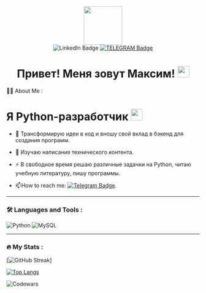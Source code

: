 <div id="header" align="center">
  <img src=https://media.giphy.com/media/LPHXhtsmZFlW6txqmH/giphy.gif width="100"/>
</div>


<div id="badges" align="center">
  <img src="https://img.shields.io/badge/LinkedIn-blue?style=for-the-badge&logo=linkedin&logoColor=white" alt="LinkedIn Badge"/>
 <a href="https://t.me/MaximRV3">
  <img src="https://img.shields.io/badge/Telegram-blue?style=for-the-badge&logo=telegram&logoColor=white" alt="TELEGRAM Badge"/>
   </a>
</div>


<div id="badges" align="center">
<img src="https://komarev.com/ghpvc/?username=MaximRV&style=flat-square&color=blue" alt=""/>
  <h1>
  Привет! Меня зовут Максим!
  <img src="https://media.giphy.com/media/3oKIPCohynIR4gBdhm/giphy.GIF" width="30px"/>
  </h1>
</div>

:man_technologist: About Me :
<h1>
  Я Python-разработчик 
  <img src="https://media.giphy.com/media/WUlplcMpOCEmTGBtBW/giphy.gif" width="30"> 
</h1>


- :telescope: Трансформирую идеи в код и вношу свой вклад в бэкенд для создания программ.

- :seedling: Изучаю написания технического контента.
  
- :zap: В свободное время решаю различные задачки на Python, читаю учебную литературу, пишу программы.
  
- :mailbox:How to reach me: [![Telegram Badge](https://img.shields.io/badge/-MaximRV-blue?style=flat&logo=Telegram&logoColor=white)](MaximRV3).


---

### :hammer_and_wrench: Languages and Tools :

![Python](https://img.shields.io/badge/Python-F7DF1E?style=for-the-badge&logo=python&logoColor=black)
![MySQL](https://img.shields.io/badge/mysql-%2300f.svg?style=for-the-badge&logo=mysql&logoColor=white)


---

### :fire: My Stats :

[![GitHub Streak](https://streak-stats.demolab.com?user=MaximRV&theme=transparent&hide_border=true&mode=weekly&fire=FF2222&dates=2C68F6&currStreakLabel=2C68F6&currStreakNum=2C68F6)]

[![Top Langs](https://github-readme-stats.vercel.app/api/top-langs/?username=MaximRV&layout=compact&theme=vision-friendly-dark)](https://github.com/anuraghazra/github-readme-stats)

![Codewars](https://github.r2v.ch/codewars?user=MaximRV&top_languages=true)
<!--
**MaximRV/MaximRV** is a ✨ _special_ ✨ repository because its `README.md` (this file) appears on your GitHub profile.

Here are some ideas to get you started:

- 🔭 I’m currently working on ...
- 🌱 I’m currently learning ...
- 👯 I’m looking to collaborate on ...
- 🤔 I’m looking for help with ...
- 💬 Ask me about ...
- 📫 How to reach me: ...
- 😄 Pronouns: ...
- ⚡ Fun fact: ...
-->

